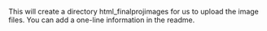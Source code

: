 This will create a directory html_finalprojimages for us to upload the image files. You can add a one-line information in the readme.
